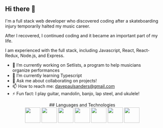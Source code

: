 ## Hi there 👋

I'm a full stack web developer who discovered coding after a skateboarding injury temporarily halted my music career.

 After I recovered, I continued coding and it became an important part of my life.
 
 I am experienced with the full stack, including Javascript, React, React-Redux, Node.js, and Express.

- 🔭 I’m currently working on Setlists, a program to help musicians organize performances
- 🌱 I’m currently learning Typescript
- 💬 Ask me about collaborating on projects!
- 📫 How to reach me: davepaulsanders@gmail.com
- ⚡ Fun fact: I play guitar, mandolin, banjo, lap steel, and ukulele!

<div align="center">
## Languages and Technologies
</div>
  <div style="display: flex, justify-content: center, align-items: center" align="center">
     <img src="https://upload.wikimedia.org/wikipedia/commons/9/99/Unofficial_JavaScript_logo_2.svg" style="width: 50px"/>
     <img src="https://upload.wikimedia.org/wikipedia/commons/a/a7/React-icon.svg" style="width: 50px"/>
     <img src="https://upload.wikimedia.org/wikipedia/commons/3/38/HTML5_Badge.svg" style="width: 50px"/>
     <img src="https://upload.wikimedia.org/wikipedia/commons/6/62/CSS3_logo.svg" style="width: 50px"/>
     <img src="https://upload.wikimedia.org/wikipedia/commons/b/b2/Bootstrap_logo.svg" style="width: 50px"/>
     <img src="https://upload.wikimedia.org/wikipedia/commons/d/d5/Tailwind_CSS_Logo.svg" style="width: 50px"/>
     <img src="https://upload.wikimedia.org/wikipedia/commons/3/3f/Git_icon.svg" style="width: 50px"/>
   
  </div>
